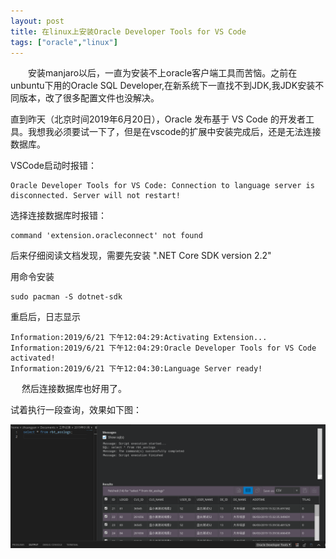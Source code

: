 ```yaml
---
layout: post
title: 在linux上安装Oracle Developer Tools for VS Code
tags: ["oracle","linux"]
---
```


　　安装manjaro以后，一直为安装不上oracle客户端工具而苦恼。之前在unbuntu下用的Oracle SQL Developer,在新系统下一直找不到JDK,我JDK安装不同版本，改了很多配置文件也没解决。

直到昨天（北京时间2019年6月20日），Oracle 发布基于 VS Code 的开发者工具。我想我必须要试一下了，但是在vscode的扩展中安装完成后，还是无法连接数据库。

VSCode启动时报错：

~~~
Oracle Developer Tools for VS Code: Connection to language server is disconnected. Server will not restart!
~~~

选择连接数据库时报错：

~~~
command 'extension.oracleconnect' not found
~~~

后来仔细阅读文档发现，需要先安装 ".NET Core SDK version 2.2"

用命令安装

~~~
sudo pacman -S dotnet-sdk
~~~

重启后，日志显示

~~~
Information:2019/6/21 下午12:04:29:Activating Extension...
Information:2019/6/21 下午12:04:29:Oracle Developer Tools for VS Code activated!
Information:2019/6/21 下午12:04:30:Language Server ready!
~~~
　
然后连接数据库也好用了。

试着执行一段查询，效果如下图：


<img src="/static/img/2019/20190621132713.png" width = "800px" title="查询结果"/>

